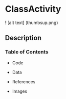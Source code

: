 # ClassActivity

! [alt text] (thumbsup.png)

## Description

### Table of Contents

- Code


- Data


- References


- Images



